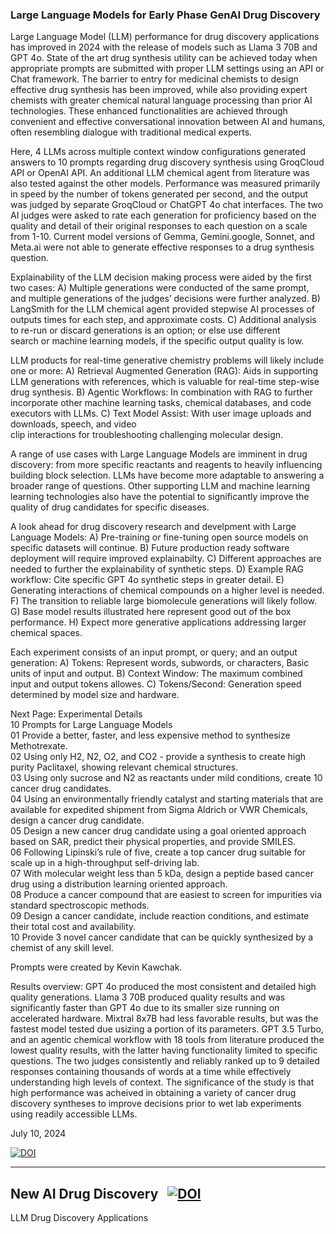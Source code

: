 

### Large Language Models for Early Phase GenAI Drug Discovery

Large Language Model (LLM) performance for drug discovery applications has improved in 2024 with the release of models such as Llama 3 70B and GPT 4o. State of the art drug synthesis utility can be achieved today when appropriate prompts are submitted with proper LLM settings using an API or Chat framework. The barrier to entry for medicinal chemists to design effective drug synthesis has been improved, while also providing expert chemists with greater chemical natural language processing than prior AI technologies. These enhanced functionalities are achieved through convenient and effective conversational innovation between AI and humans, often resembling dialogue with traditional medical experts.

Here, 4 LLMs across multiple context window configurations generated answers to 10 prompts regarding drug discovery synthesis using GroqCloud API or OpenAI API. An additional LLM chemical agent from literature was also tested against the other models. Performance was measured primarily in speed by the number of tokens generated per second, and the output was judged by separate GroqCloud or ChatGPT 4o chat interfaces. The two AI judges were asked to rate each generation for proficiency based on the quality and detail of their original responses to each question on a scale from 1-10. Current model versions of Gemma, Gemini.google, Sonnet, and Meta.ai were not able to generate effective responses to a drug synthesis question.

Explainability of the LLM decision making process were aided by the first two cases: 
A) Multiple generations were conducted of the same prompt, and multiple 
    generations of the judges’ decisions were further analyzed. 
B) LangSmith for the LLM chemical agent provided stepwise AI processes of outputs
    times for each step, and approximate costs. 
C) Additional analysis to re-run or discard generations is an option; or else use different  
    search or machine learning models, if the specific output quality is low.

LLM products for real-time generative chemistry problems will likely include one or more:
           A) Retrieval Augmented Generation (RAG): Aids in supporting LLM generations with 
     references, which is valuable for real-time step-wise drug synthesis. 
B) Agentic Workflows: In combination with RAG to further incorporate other machine
     learning tasks, chemical databases, and code executors with LLMs. 
C) Text Model Assist: With user image uploads and downloads, speech, and video  
     clip interactions for troubleshooting challenging molecular design. 

A range of use cases with Large Language Models are imminent in drug discovery: from more specific reactants and reagents to heavily influencing building block selection. LLMs have become more adaptable to answering a broader range of questions. Other supporting LLM and machine learning learning technologies also have the potential to significantly improve the quality of drug candidates for specific diseases. 

A look ahead for drug discovery research and develpment with Large Language Models:
A) Pre-training or fine-tuning open source models on specific datasets will continue. 
B) Future production ready software deployment will require improved explainabilty. 
C) Different approaches are needed to further the explainability of synthetic steps. 
D) Example RAG workflow: Cite specific GPT 4o synthetic steps in greater detail. 
E) Generating interactions of chemical compounds on a higher level is needed. 
F) The transition to reliable large biomolecule generations will likely follow. 
G) Base model results illustrated here represent good out of the box performance.
H) Expect more generative applications addressing larger chemical spaces. 

Each experiment consists of an input prompt, or query; and an output generation: 
A) Tokens: Represent words, subwords, or characters, Basic units of input and output. 
B) Context Window: The maximum combined input and output tokens allowes.
C) Tokens/Second: Generation speed determined by model size and hardware.

Next Page: Experimental Details <br>
10 Prompts for Large Language Models <br>
01 Provide a better, faster, and less expensive method to synthesize Methotrexate.<br>
02 Using only H2, N2, O2, and CO2 - provide a synthesis to create high purity Paclitaxel, showing relevant chemical structures. <br>
03 Using only sucrose and N2 as reactants under mild conditions, create 10 cancer drug candidates. <br>
04 Using an environmentally friendly catalyst and starting materials that are available for expedited shipment from Sigma Aldrich or VWR Chemicals, design a cancer drug candidate. <br>
05 Design a new cancer drug candidate using a goal oriented approach based on SAR, predict their physical properties, and provide SMILES. <br>
06 Following Lipinski’s rule of five, create a top cancer drug suitable for scale up in a high-throughput self-driving lab. <br>
07 With molecular weight less than 5 kDa, design a peptide based cancer drug using a distribution learning oriented approach. <br>
08 Produce a cancer compound that are easiest to screen for impurities via standard spectroscopic methods. <br>
09 Design a cancer candidate, include reaction conditions, and estimate their total cost and availability. <br>
10 Provide 3 novel cancer candidate that can be quickly synthesized by a chemist of any skill level. <br>

Prompts were created by Kevin Kawchak. 



Results overview:
GPT 4o produced the most consistent and detailed high quality generations. Llama 3 70B produced quality results and was significantly faster than GPT 4o due to its smaller size running on accelerated hardware. Mixtral 8x7B had less favorable results, but was the fastest model tested due usizing a portion of its parameters. GPT 3.5 Turbo, and an agentic chemical workflow with 18 tools from literature produced the lowest quality results, with the latter having functionality limited to specific questions. The two judges consistently and reliably ranked up to 9 detailed responses containing thousands of words at a time while effectively understanding high levels of context. The significance of the study is that high performance was acheived in obtaining a variety of cancer drug discovery syntheses to improve decisions prior to wet lab experiments using readily accessible LLMs. 

July 10, 2024


[![DOI](https://zenodo.org/badge/DOI/10.5281/zenodo.14967943.svg)](https://doi.org/10.5281/zenodo.14967943)

---

## New AI Drug Discovery &nbsp; [![DOI](https://zenodo.org/badge/DOI/10.5281/zenodo.13273141.svg)](https://doi.org/10.5281/zenodo.13273141)
LLM Drug Discovery Applications

